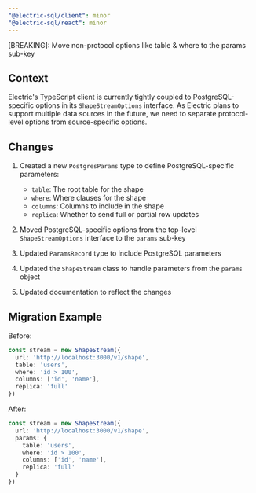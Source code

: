 ```yaml
---
"@electric-sql/client": minor
"@electric-sql/react": minor
---
```


[BREAKING]: Move non-protocol options like table & where to the params sub-key

## Context

Electric's TypeScript client is currently tightly coupled to PostgreSQL-specific options in its `ShapeStreamOptions` interface. As Electric plans to support multiple data sources in the future, we need to separate protocol-level options from source-specific options.

## Changes

1. Created a new `PostgresParams` type to define PostgreSQL-specific parameters:
   - `table`: The root table for the shape
   - `where`: Where clauses for the shape
   - `columns`: Columns to include in the shape
   - `replica`: Whether to send full or partial row updates

2. Moved PostgreSQL-specific options from the top-level `ShapeStreamOptions` interface to the `params` sub-key
3. Updated `ParamsRecord` type to include PostgreSQL parameters
4. Updated the `ShapeStream` class to handle parameters from the `params` object
5. Updated documentation to reflect the changes

## Migration Example

Before:
```typescript
const stream = new ShapeStream({
  url: 'http://localhost:3000/v1/shape',
  table: 'users',
  where: 'id > 100',
  columns: ['id', 'name'],
  replica: 'full'
})
```

After:
```typescript
const stream = new ShapeStream({
  url: 'http://localhost:3000/v1/shape',
  params: {
    table: 'users',
    where: 'id > 100',
    columns: ['id', 'name'],
    replica: 'full'
  }
})
```
